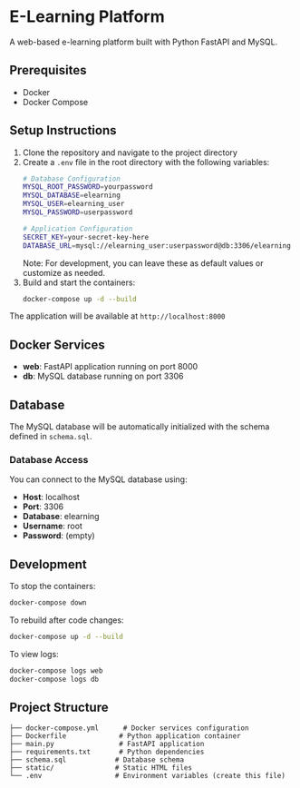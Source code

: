 # E-Learning Platform

A web-based e-learning platform built with Python FastAPI and MySQL.

## Prerequisites

- Docker
- Docker Compose

## Setup Instructions

1. Clone the repository and navigate to the project directory
2. Create a `.env` file in the root directory with the following variables:
   ```bash
   # Database Configuration
   MYSQL_ROOT_PASSWORD=yourpassword
   MYSQL_DATABASE=elearning
   MYSQL_USER=elearning_user
   MYSQL_PASSWORD=userpassword
   
   # Application Configuration
   SECRET_KEY=your-secret-key-here
   DATABASE_URL=mysql://elearning_user:userpassword@db:3306/elearning
   ```
   Note: For development, you can leave these as default values or customize as needed.
3. Build and start the containers:
   ```bash
   docker-compose up -d --build
   ```

The application will be available at `http://localhost:8000`

## Docker Services

- **web**: FastAPI application running on port 8000
- **db**: MySQL database running on port 3306

## Database

The MySQL database will be automatically initialized with the schema defined in `schema.sql`.

### Database Access

You can connect to the MySQL database using:
- **Host**: localhost
- **Port**: 3306
- **Database**: elearning
- **Username**: root
- **Password**: (empty)

## Development

To stop the containers:
```bash
docker-compose down
```

To rebuild after code changes:
```bash
docker-compose up -d --build
```

To view logs:
```bash
docker-compose logs web
docker-compose logs db
```

## Project Structure

```
├── docker-compose.yml      # Docker services configuration
├── Dockerfile             # Python application container
├── main.py                # FastAPI application
├── requirements.txt       # Python dependencies
├── schema.sql            # Database schema
├── static/               # Static HTML files
└── .env                  # Environment variables (create this file)
```
